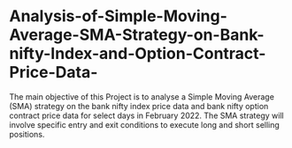 # Analysis-of-Simple-Moving-Average-SMA-Strategy-on-Bank-nifty-Index-and-Option-Contract-Price-Data-
The main objective of this Project is to analyse a Simple Moving Average (SMA) strategy on the bank nifty index price data and bank nifty option contract price data for select days in February 2022. The SMA strategy will involve specific entry and exit conditions to execute long and short selling positions.
